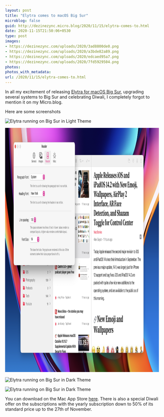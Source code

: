 ```yaml
---
layout: post
title: "Elytra comes to macOS Big Sur"
microblog: false
guid: http://dezinezync.micro.blog/2020/11/15/elytra-comes-to.html
date: 2020-11-15T21:50:06+0530
type: post
images:
- https://dezinezync.com/uploads/2020/3ad8800de0.png
- https://dezinezync.com/uploads/2020/a3bde82a89.png
- https://dezinezync.com/uploads/2020/edcaed95a7.png
- https://dezinezync.com/uploads/2020/7fd5929504.png
photos:
photos_with_metadata:
url: /2020/11/15/elytra-comes-to.html
---
```

<p>In all my excitement of releasing <a href="https://blog.elytra.app/?p=442">Elytra for macOS Big Sur</a>, upgrading several systems to Big Sur and celebrating Diwali, I completely forgot to mention it on my Micro.blog.</p>
<p>Here are some screenshots</p>
<p><img title="1@2x.png" src="https://dezinezync.com/uploads/2020/3ad8800de0.png" alt="Elytra running on Big Sur in Light Theme" width="1280" height="800" border="0" /></p>
<p><img src="/uploads/2020/a3bde82a89.png" width="1280" height="800" alt="Elytra running on Big Sur in Light Theme with Preferences window open" border="0"/></p>
<p><img title="3@2x.png" src="https://dezinezync.com/uploads/2020/edcaed95a7.png" alt="Elytra running on Big Sur in Dark Theme" width="1280" height="800" border="0" /></p>
<p><img title="7@2x.png" src="https://dezinezync.com/uploads/2020/7fd5929504.png" alt="Elytra running on Big Sur in Dark Theme" width="1280" height="800" border="0" /></p>
<p>You can download on the Mac App Store <a href="https://apps.apple.com/us/app/elytra/id1433266971">here</a>. There is also a special Diwali offer on the subscriptions with the yearly subscription down to 50% of its standard price up to the 27th of November.</p>
